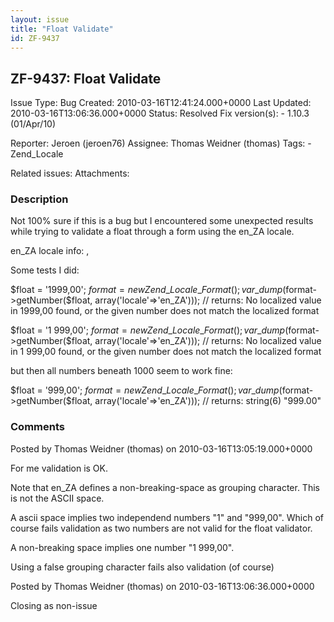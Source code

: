 ```yaml
---
layout: issue
title: "Float Validate"
id: ZF-9437
---
```


ZF-9437: Float Validate
-----------------------

 Issue Type: Bug Created: 2010-03-16T12:41:24.000+0000 Last Updated: 2010-03-16T13:06:36.000+0000 Status: Resolved Fix version(s): - 1.10.3 (01/Apr/10)
 
 Reporter:  Jeroen (jeroen76)  Assignee:  Thomas Weidner (thomas)  Tags: - Zend\_Locale
 
 Related issues: 
 Attachments: 
### Description

Not 100% sure if this is a bug but I encountered some unexpected results while trying to validate a float through a form using the en\_ZA locale.

en\_ZA locale info: ,

Some tests I did:

$float = '1999,00'; $format = new Zend\_Locale\_Format(); var\_dump($format->getNumber($float, array('locale'=>'en\_ZA'))); // returns: No localized value in 1999,00 found, or the given number does not match the localized format

$float = '1 999,00'; $format = new Zend\_Locale\_Format(); var\_dump($format->getNumber($float, array('locale'=>'en\_ZA'))); // returns: No localized value in 1 999,00 found, or the given number does not match the localized format

but then all numbers beneath 1000 seem to work fine:

$float = '999,00'; $format = new Zend\_Locale\_Format(); var\_dump($format->getNumber($float, array('locale'=>'en\_ZA'))); // returns: string(6) "999.00"

 

 

### Comments

Posted by Thomas Weidner (thomas) on 2010-03-16T13:05:19.000+0000

For me validation is OK.

Note that en\_ZA defines a non-breaking-space as grouping character. This is not the ASCII space.

A ascii space implies two independend numbers "1" and "999,00". Which of course fails validation as two numbers are not valid for the float validator.

A non-breaking space implies one number "1 999,00".

Using a false grouping character fails also validation (of course)

 

 

Posted by Thomas Weidner (thomas) on 2010-03-16T13:06:36.000+0000

Closing as non-issue

 

 